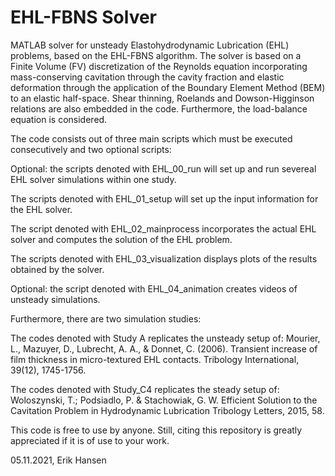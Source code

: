 # EHL-FBNS Solver
MATLAB solver for unsteady Elastohydrodynamic Lubrication (EHL) problems, based on the EHL-FBNS algorithm. The solver is based on a Finite Volume (FV) discretization of the Reynolds equation incorporating mass-conserving cavitation through the cavity fraction and elastic deformation through the application of the Boundary Element Method (BEM) to an elastic half-space. Shear thinning, Roelands and Dowson-Higginson relations are also embedded in the code. Furthermore, the load-balance equation is considered.


The code consists out of three main scripts which must be executed consecutively and two optional scripts:

Optional: the scripts denoted with EHL_00_run will set up and run severeal EHL solver simulations within one study.

The scripts denoted with EHL_01_setup will set up the input information for the EHL solver.

The script denoted with EHL_02_mainprocess incorporates the actual EHL solver and computes the solution of the EHL problem.

The scripts denoted with EHL_03_visualization displays plots of the results obtained by the solver.

Optional: the script denoted with EHL_04_animation creates videos of unsteady simulations.


Furthermore, there are two simulation studies:

The codes denoted with Study A replicates the unsteady setup of:
Mourier, L., Mazuyer, D., Lubrecht, A. A., & Donnet, C. (2006). Transient increase of film thickness in micro-textured EHL contacts. Tribology International, 39(12), 1745-1756.

The codes denoted with Study_C4 replicates the steady setup of:
Woloszynski, T.; Podsiadlo, P. & Stachowiak, G. W. Efficient Solution to the Cavitation Problem in Hydrodynamic Lubrication Tribology Letters, 2015, 58.


This code is free to use by anyone. Still, citing this repository is greatly appreciated if it is of use to your work.


05.11.2021, Erik Hansen
